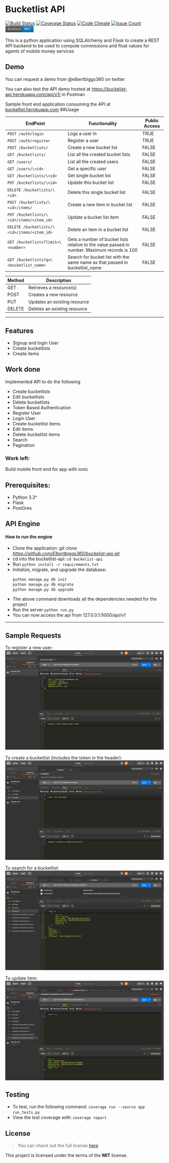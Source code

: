 # Bucketlist API

[![Build Status](https://travis-ci.org/Elbertbiggs360/buckelist-api.svg?branch=master)](https://travis-ci.org/Elbertbiggs360/buckelist-api)
[![Coverage Status](https://coveralls.io/repos/github/Elbertbiggs360/buckelist-api/badge.svg?branch=master)](https://coveralls.io/github/Elbertbiggs360/buckelist-api?branch=master)
[![Code Climate](https://codeclimate.com/github/Elbertbiggs360/buckelist-api/badges/gpa.svg)](https://codeclimate.com/github/Elbertbiggs360/buckelist-api)
[![Issue Count](https://codeclimate.com/github/Elbertbiggs360/buckelist-api/badges/issue_count.svg)](https://codeclimate.com/github/Elbertbiggs360/buckelist-api)
![MIT License](https://github.com/Elbertbiggs360/buckelist-api/blob/master/mit.png)

This is a python application using SQLAlchemy and Flask 
to create a REST API backend to be used to compute commissions and float values
for agents of mobile money services

## Demo
You can request a demo from @elbertbiggs360 on twitter

You can also test the API demo hosted at https://buckelist-api.herokuapp.com/api/v1/ in Postman

Sample front end application consuming the API at [buckellist.herokuapp.com](https://buckellist.herokuapp.com/)
##Usage

| EndPoint | Functionality | Public Access |
| -------- | ------------- | ------------- |
| `POST /auth/login`| Logs a user in | TRUE |
| `POST /auth/register`| Register a user | TRUE |
| `POST /bucketlists/`| Create a new bucket list | FALSE |
| `GET /bucketlists/`| List all the created bucket lists | FALSE |
| `GET /users/`| List all the created users | FALSE |
| `GET /users/\<id>`| Get a specific user | FALSE |
| `GET /bucketlists/\<id>`| Get single bucket list | FALSE |
| `PUT /bucketlists/\<id>`| Update this bucket list | FALSE |
| `DELETE /bucketlists/\<id>`| Delete this single bucket list | FALSE |
| `POST /bucketlists/\<id>/items/`| Create a new item in bucket list | FALSE |
| `PUT /bucketlists/\<id>/items/<item_id>`| Update a bucket list item | FALSE |
| `DELETE /bucketlists/\<id>/items/<item_id>`| Delete an item in a bucket list | FALSE |
| `GET /bucketlists?limit=\<number>`| Gets a number of bucket lists relative to the value passed in number. Maximum records is 100 | FALSE |
| `GET /bucketlists?q=\<bucketlist_name>`| Search for bucket list with the same name as that passed in bucketlist_name | FALSE |

| Method | Description |
|------- | ----------- |
| GET | Retrieves a resource(s) |
| POST | Creates a new resource |
| PUT | Updates an existing resource |
| DELETE | Deletes an existing resource |

---

## Features
- Signup and login User
- Create bucketlists
- Create items

## Work done
Implemented API to do the following
* Create bucketlists
* Edit bucketlists
* Delete bucketlists
* Token Based Authentication
* Register User
* Login User
* Create bucketlist items
* Edit items
* Delete bucketlist items
* Search
* Pagination

### Work left:
Build mobile front end for app with ionic

## Prerequisites:
* Python 3.3^
* Flask
* PostGres

## API Engine

#### How to run the engine
* Clone the application: *git clone https://github.com/Elbertbiggs360/buckelist-api.git*
* cd into the bucketlist-api: `cd buckelist-api`
* Run `python install -r requirements.txt`
* Initialize, migrate, and upgrade the database:
    ```
    python manage.py db init
    python manage.py db migrate
    python manage.py db upgrade
    ```
* The above command downloads all the dependencies needed for the project
* Run the server `python run.py`
* You can now access the api from 127.0.0.1:5000/api/v1

---

## Sample Requests

To register a new user:
![User Registration](https://github.com/elbertbiggs360/buckelist-api/blob/master/assets/screenshots/register.png)

To create a bucketlist (includes the token in the header):
![User Login](https://github.com/elbertbiggs360/buckelist-api/blob/master/assets/screenshots/create_bucketlist.png)

To search for a bucketlist:
![Searching for a bucketlist](https://github.com/elbertbiggs360/buckelist-api/blob/master/assets/screenshots/search.png)

To update item:
![Updating an item](https://github.com/elbertbiggs360/buckelist-api/blob/master/assets/screenshots/update_item.png)

## Testing
- To test, run the following command: ```coverage run --source app run_tests.py```
- View the test coverage with: ``` coverage report ```

## License
>You can check out the full license [here](https://github.com/Elbertbiggs360/buckelist-api/blob/master/LICENSE)

This project is licensed under the terms of the **MIT** license.